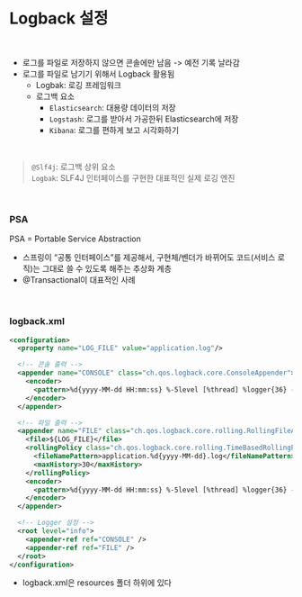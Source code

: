 # Logback 설정

<br>

- 로그를 파일로 저장하지 않으면 콘솔에만 남음 -> 예전 기록 날라감
- 로그를 파일로 남기기 위해서 Logback 활용됨
    - Logbak: 로깅 프레임워크
    - 로그백 요소
        - `Elasticsearch`: 대용량 데이터의 저장
        - `Logstash`: 로그를 받아서 가공한뒤 Elasticsearch에 저장
        - `Kibana`: 로그를 편하게 보고 시각화하기

<br>

> `@Slf4j`: 로그백 상위 요소  
> `Logbak`: SLF4J 인터페이스를 구현한 대표적인 실제 로깅 엔진

<br>

### PSA
PSA = Portable Service Abstraction
- 스프링이 “공통 인터페이스”를 제공해서,
구현체/벤더가 바뀌어도 코드(서비스 로직)는 그대로 쓸 수 있도록 해주는 추상화 계층
- @Transactional이 대표적인 사례


<br>

### logback.xml
```xml
<configuration>
  <property name="LOG_FILE" value="application.log"/>

  <!-- 콘솔 출력 -->
  <appender name="CONSOLE" class="ch.qos.logback.core.ConsoleAppender">
    <encoder>
      <pattern>%d{yyyy-MM-dd HH:mm:ss} %-5level [%thread] %logger{36} - %msg%n</pattern>
    </encoder>
  </appender>

  <!-- 파일 출력 -->
  <appender name="FILE" class="ch.qos.logback.core.rolling.RollingFileAppender">
    <file>${LOG_FILE}</file>
    <rollingPolicy class="ch.qos.logback.core.rolling.TimeBasedRollingPolicy">
      <fileNamePattern>application.%d{yyyy-MM-dd}.log</fileNamePattern>
      <maxHistory>30</maxHistory>
    </rollingPolicy>
    <encoder>
      <pattern>%d{yyyy-MM-dd HH:mm:ss} %-5level [%thread] %logger{36} - %msg%n</pattern>
    </encoder>
  </appender>

  <!-- Logger 설정 -->
  <root level="info">
    <appender-ref ref="CONSOLE" />
    <appender-ref ref="FILE" />
  </root>
</configuration>
```
- logback.xml은 resources 폴더 하위에 있다
